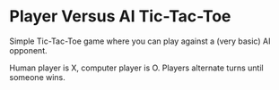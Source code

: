 # Player Versus AI Tic-Tac-Toe
Simple Tic-Tac-Toe game where you can play against a (very basic) AI opponent.

Human player is X, computer player is O. Players alternate turns until someone wins.
